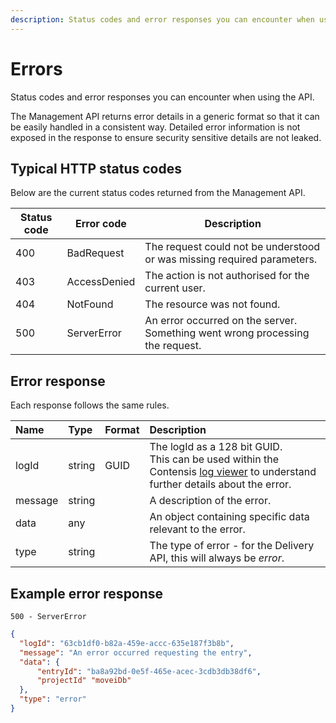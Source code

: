 ```yaml
---
description: Status codes and error responses you can encounter when using the API.
---
```

# Errors

Status codes and error responses you can encounter when using the API.

The Management API returns error details in a generic format so that it can be easily handled in a consistent way. Detailed error information is not exposed in the response to ensure security sensitive details are not leaked.

## Typical HTTP status codes

Below are the current status codes returned from the Management API.

| Status code | Error code   | Description                                                                   |
|-------------|--------------|-------------------------------------------------------------------------------|
| 400         | BadRequest   | The request could not be understood or was missing required parameters.       |
| 403         | AccessDenied | The action is not authorised for the current user.                            |
| 404         | NotFound     | The resource was not found.                                                   |
| 500         | ServerError  | An error occurred on the server. Something went wrong processing the request. |


## Error response

Each response follows the same rules.

| Name | Type | Format | Description |
| :--- | :--- | :----- | :---------- |
| logId | string | GUID | The logId as a 128 bit GUID.<br />This can be used within the Contensis [log viewer](https://zenhub.zengenti.com/Contensis/11.3/kb/Tools%20and%20utilities/log-viewer/Contensis-log-viewer-overview.aspx) to understand further details about the error. |
| message | string | | A description of the error. |
| data | any | | An object containing specific data relevant to the error. |
| type | string | | The type of error - for the Delivery API, this will always be *error*. |

## Example error response

`500 - ServerError`

```json
{
  "logId": "63cb1df0-b82a-459e-accc-635e187f3b8b",
  "message": "An error occurred requesting the entry",
  "data": {
      "entryId": "ba8a92bd-0e5f-465e-acec-3cdb3db38df6",
      "projectId" "moveiDb"
  },
  "type": "error"
}
```
